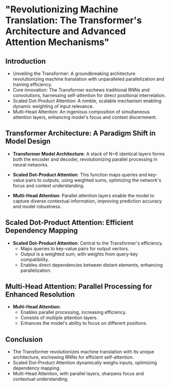 # "Revolutionizing Machine Translation: The Transformer's Architecture and Advanced Attention Mechanisms"

## Introduction

- Unveiling the Transformer: A groundbreaking architecture revolutionizing machine translation with unparalleled parallelization and training efficiency.
- Core innovation: The Transformer eschews traditional RNNs and convolutions, harnessing self-attention for direct positional interrelation.
- Scaled Dot-Product Attention: A nimble, scalable mechanism enabling dynamic weighting of input relevance.
- Multi-Head Attention: An ingenious composition of simultaneous attention layers, enhancing model's focus and context discernment.

##  Transformer Architecture: A Paradigm Shift in Model Design

- **Transformer Model Architecture**: A stack of N=6 identical layers forms both the encoder and decoder, revolutionizing parallel processing in neural networks.
  
- **Scaled Dot-Product Attention**: This function maps queries and key-value pairs to outputs, using weighted sums, optimizing the network's focus and context understanding.

- **Multi-Head Attention**: Parallel attention layers enable the model to capture diverse contextual information, improving prediction accuracy and model robustness.

##  Scaled Dot-Product Attention: Efficient Dependency Mapping

- **Scaled Dot-Product Attention**: Central to the Transformer's efficiency.
  - Maps queries to key-value pairs for output vectors.
  - Output is a weighted sum, with weights from query-key compatibility.
  - Enables direct dependencies between distant elements, enhancing parallelization.

##  Multi-Head Attention: Parallel Processing for Enhanced Resolution

- **Multi-Head Attention:**
  - Enables parallel processing, increasing efficiency.
  - Consists of multiple attention layers.
  - Enhances the model's ability to focus on different positions.

## Conclusion

- The Transformer revolutionizes machine translation with its unique architecture, eschewing RNNs for efficient self-attention.
- Scaled Dot-Product Attention dynamically weighs inputs, optimizing dependency mapping.
- Multi-Head Attention, with parallel layers, sharpens focus and contextual understanding.